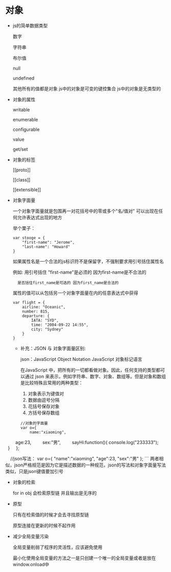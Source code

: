 # 对象

- js的简单数据类型   

  数字  

  字符串  

  布尔值  

  null  

  undefined  

  其他所有的值都是对象 js中的对象是可变的键控集合 js中的对象是无类型的

- 对象的属性  

  writable  

  enumerable  

  configurable  

  value  

  get/set  
- 对象的标签  

  [[proto]]  

  [[class]]  

  [[extensible]]  

- 对象字面量  

  一个对象字面量就是包围再一对花括号中的零或多个"名/值对" 可以出现在任何允许表达式出现的地方  

  举个栗子：
  ```
  var stooge = {
      "first-name": "Jerome",
      "last-name": "Howard"
  }
  ```
  如果属性名是一个合法的js标识符不是保留字，不强制要求用引号括住属性名  

  例如: 用引号括住 "first-name"是必须的 因为first-name是不合法的  

        是否括住first_name是可选的 因为first_name是合法的  

  属性的值可以从包括另一个对象字面量在内的任意表达式中获得
  ```
  var flight = {
      airline: "Oceanic",
      number: 815,
      departure: {
          IATA: "SYD",
          time: "2004-09-22 14:55",
          city: "Sydney"
      }
  }
  ```
  - 补充：JSON 与 对象字面量区别:  

    json：JavaScript Object Notation        JavaScript 对象标记语言  

    在JavaScript 中，把所有的一切都看做对象。因此，任何支持的类型都可以通过 json 来表示，例如字符串、数字、对象、数组等。但是对象和数组是比较特殊且常用的两种类型：
    1. 对象表示为键值对
    2. 数据由逗号分隔
    3. 花括号保存对象
    4. 方括号保存数组
    ```
    //对象的字面量
    var o={
        name:"xiaoming",
        age:23,
        sex:"男",
        sayHi:function(){
            console.log("233333");
        }
    };
    
    //json写法：
    var o={
        "name":"xiaoming",
        "age":23,
        "sex":"男"
    };
    ```
    两者相似，json严格规范是因为它是描述数据的一种规范，json的写法和对象字面量写法类似，只是json键值要加引号

- 对象的检索  

  for in obj 会检索原型链 并且输出是无序的

- 原型  

  只有在检索值的时候才会去寻找原型链  

  原型连接在更新的时候不起作用

- 减少全局变量污染  

  全局变量削弱了程序的灵活性，应该避免使用  

  最小化使用全局变量的方法之一是只创建一个唯一的全局变量或者是放在window.onload中